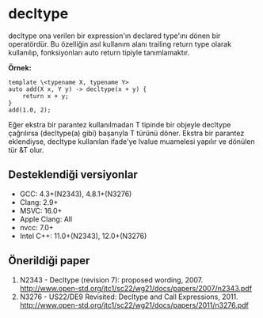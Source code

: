 # decltype

decltype ona verilen bir expression'ın declared type'ını dönen bir operatördür. Bu özelliğin asıl kullanım alanı trailing return type olarak kullanılıp, fonksiyonları auto return tipiyle tanımlamaktır.

**Örnek:** 
    
    template \<typename X, typename Y>
    auto add(X x, Y y) -> decltype(x + y) {
        return x + y;
    }
    add(1.0, 2);

Eğer ekstra bir parantez kullanılmadan T tipinde bir objeyle decltype çağrılırsa (decltype(a) gibi) başarıyla T türünü döner.
Ekstra bir parantez eklendiyse, decltype kullanılan ifade'ye lvalue muamelesi yapılır ve dönülen tür &T olur.

## Desteklendiği versiyonlar
- GCC: 4.3+(N2343), 4.8.1+(N3276)
- Clang: 2.9+
- MSVC: 16.0+
- Apple Clang: All
- nvcc: 7.0+
- Intel C++: 11.0+(N2343), 12.0+(N3276)

## Önerildiği paper
1. N2343 - Decltype (revision 7): proposed wording, 2007. http://www.open-std.org/jtc1/sc22/wg21/docs/papers/2007/n2343.pdf
2. N3276 - US22/DE9 Revisited: Decltype and Call Expressions, 2011. http://www.open-std.org/jtc1/sc22/wg21/docs/papers/2011/n3276.pdf